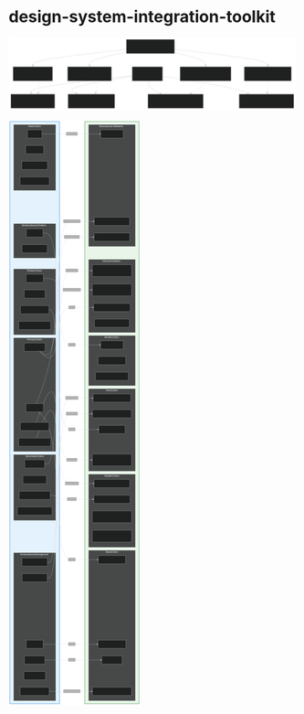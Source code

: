 # design-system-integration-toolkit

![High-level mapping](https://github.com/ColemanTO/design-system-integration-toolkit/blob/main/mermaid_01.svg)

![Token Mapping](https://github.com/ColemanTO/design-system-integration-toolkit/blob/main/MD3-AG-Grid_color_mapping_vertical.svg)
